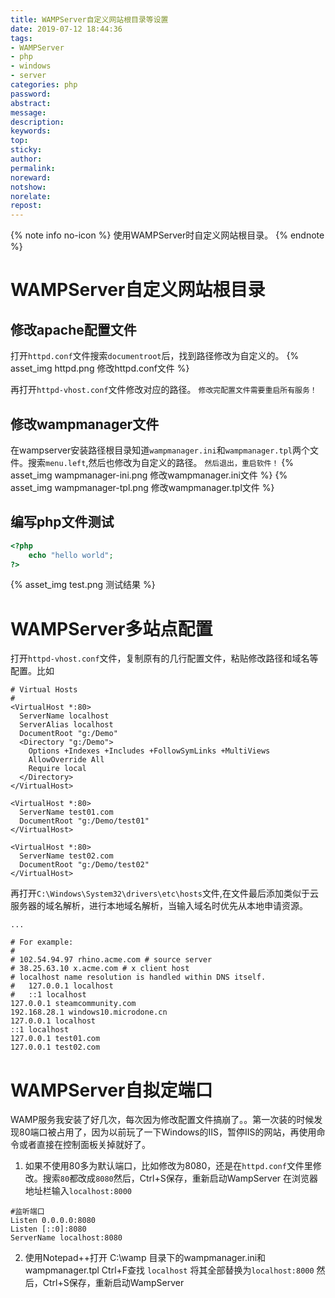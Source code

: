 ```yaml
---
title: WAMPServer自定义网站根目录等设置
date: 2019-07-12 18:44:36
tags:
- WAMPServer
- php
- windows
- server
categories: php
password:
abstract:
message:
description:
keywords:
top:
sticky:
author:
permalink:
noreward:
notshow:
norelate:
repost:
---
```



{% note info no-icon %}
使用WAMPServer时自定义网站根目录。
{% endnote %}

<!--more-->

# WAMPServer自定义网站根目录

## 修改apache配置文件
打开`httpd.conf`文件搜索`documentroot`后，找到路径修改为自定义的。
{% asset_img httpd.png 修改httpd.conf文件 %}

再打开`httpd-vhost.conf`文件修改对应的路径。
`修改完配置文件需要重启所有服务！`

## 修改wampmanager文件
在wampserver安装路径根目录知道`wampmanager.ini`和`wampmanager.tpl`两个文件。搜索`menu.left`,然后也修改为自定义的路径。
`然后退出，重启软件！`
{% asset_img wampmanager-ini.png 修改wampmanager.ini文件 %}
{% asset_img wampmanager-tpl.png 修改wampmanager.tpl文件 %}

## 编写php文件测试
```php test.php
<?php
	echo "hello world";
?>
```
{% asset_img test.png 测试结果 %}

# WAMPServer多站点配置
打开`httpd-vhost.conf`文件，复制原有的几行配置文件，粘贴修改路径和域名等配置。比如
```
# Virtual Hosts
#
<VirtualHost *:80>
  ServerName localhost
  ServerAlias localhost
  DocumentRoot "g:/Demo"
  <Directory "g:/Demo">
    Options +Indexes +Includes +FollowSymLinks +MultiViews
    AllowOverride All
    Require local
  </Directory>
</VirtualHost>

<VirtualHost *:80>
  ServerName test01.com
  DocumentRoot "g:/Demo/test01"
</VirtualHost>

<VirtualHost *:80>
  ServerName test02.com
  DocumentRoot "g:/Demo/test02"
</VirtualHost>
```
再打开`C:\Windows\System32\drivers\etc\hosts`文件,在文件最后添加类似于云服务器的域名解析，进行本地域名解析，当输入域名时优先从本地申请资源。
```
...

# For example:
#
# 102.54.94.97 rhino.acme.com # source server
# 38.25.63.10 x.acme.com # x client host
# localhost name resolution is handled within DNS itself.
#	127.0.0.1 localhost
#	::1 localhost
127.0.0.1 steamcommunity.com
192.168.28.1 windows10.microdone.cn
127.0.0.1 localhost
::1 localhost
127.0.0.1 test01.com
127.0.0.1 test02.com
```

# WAMPServer自拟定端口
WAMP服务我安装了好几次，每次因为修改配置文件搞崩了。。第一次装的时候发现80端口被占用了，因为以前玩了一下Windows的IIS，暂停IIS的网站，再使用命令或者直接在控制面板关掉就好了。

1. 如果不使用80多为默认端口，比如修改为8080，还是在`httpd.conf`文件里修改。搜索`80`都改成`8080`然后，Ctrl+S保存，重新启动WampServer
在浏览器地址栏输入`localhost:8000`
```
#监听端口
Listen 0.0.0.0:8080
Listen [::0]:8080
ServerName localhost:8080
```

2. 使用Notepad++打开 C:\wamp 目录下的wampmanager.ini和wampmanager.tpl 
Ctrl+F查找 `localhost`
将其全部替换为`localhost:8000`
然后，Ctrl+S保存，重新启动WampServer
